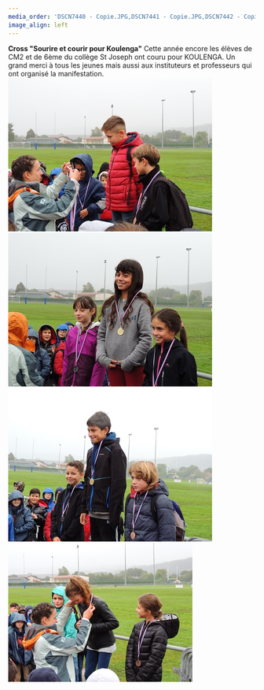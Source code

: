 ```yaml
---
media_order: 'DSCN7440 - Copie.JPG,DSCN7441 - Copie.JPG,DSCN7442 - Copie.JPG,DSCN7443 - Copie.JPG'
image_align: left
---
```


**Cross "Sourire et courir pour Koulenga"**
Cette année encore les élèves de CM2 et de 6ème du collège St Joseph ont couru pour KOULENGA.
Un grand merci à tous les jeunes mais aussi aux instituteurs et professeurs qui ont organisé la manifestation.
![](DSCN7441%20-%20Copie.JPG)![](DSCN7442%20-%20Copie.JPG)![](DSCN7443%20-%20Copie.JPG)![](DSCN7440%20-%20Copie.JPG)


